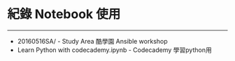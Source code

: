 # 紀錄 Notebook 使用

-------------------------------------------------------

* 20160516SA/ - Study Area 酷學園 Ansible workshop
* Learn Python with codecademy.ipynb - Codecademy 學習python用

